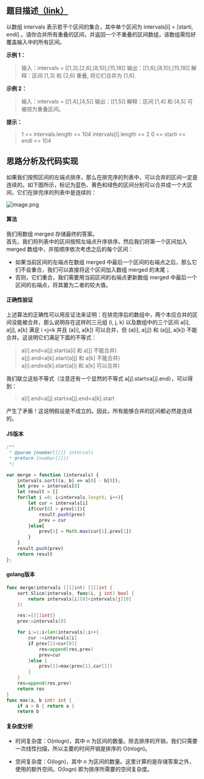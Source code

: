 ## 题目描述[（link）](https://leetcode-cn.com/problems/merge-intervals/)
以数组 intervals 表示若干个区间的集合，其中单个区间为 intervals[i] = [starti, endi] 。请你合并所有重叠的区间，并返回一个不重叠的区间数组，该数组需恰好覆盖输入中的所有区间。

**示例 1：**
> 输入：intervals = [[1,3],[2,6],[8,10],[15,18]]
> 输出：[[1,6],[8,10],[15,18]]
> 解释：区间 [1,3] 和 [2,6] 重叠, 将它们合并为 [1,6].

**示例 2：**
> 输入：intervals = [[1,4],[4,5]]
> 输出：[[1,5]]
> 解释：区间 [1,4] 和 [4,5] 可被视为重叠区间。

**提示：**
> 1 <= intervals.length <= 104
> intervals[i].length == 2
> 0 <= starti <= endi <= 104


## 思路分析及代码实现
如果我们按照区间的左端点排序，那么在排完序的列表中，可以合并的区间一定是连续的。如下图所示，标记为蓝色、黄色和绿色的区间分别可以合并成一个大区间，它们在排完序的列表中是连续的：

![image.png](https://cdn.nlark.com/yuque/0/2021/png/126606/1632409762823-c2727c62-0d58-4d3c-85c2-2de05bc8e8bd.png#clientId=ub375bb4a-1d9e-4&from=paste&height=131&id=uee87fcc3&margin=%5Bobject%20Object%5D&name=image.png&originHeight=262&originWidth=960&originalType=binary&ratio=1&size=22908&status=done&style=none&taskId=u4c591ad9-fcd5-4903-a905-bde232c298a&width=480)

#### 算法
我们用数组 merged 存储最终的答案。<br />首先，我们将列表中的区间按照左端点升序排序。然后我们将第一个区间加入 merged 数组中，并按顺序依次考虑之后的每个区间：

- 如果当前区间的左端点在数组 merged 中最后一个区间的右端点之后，那么它们不会重合，我们可以直接将这个区间加入数组 merged 的末尾；
- 否则，它们重合，我们需要用当前区间的右端点更新数组 merged 中最后一个区间的右端点，将其置为二者的较大值。



#### 正确性验证
上述算法的正确性可以用反证法来证明：在排完序后的数组中，两个本应合并的区间没能被合并，那么说明存在这样的三元组 (i, j, k) 以及数组中的三个区间 a[i], a[j], a[k] 满足 i <j<k 并且 (a[i], a[k]) 可以合并，但 (a[i], a[j]) 和 (a[j], a[k]) 不能合并。这说明它们满足下面的不等式：
> a[i].end<a[j].start(a[i] 和 a[j] 不能合并)
> a[j].end<a[k].start(a[j] 和 a[k] 不能合并)
> a[i].end≥a[k].start(a[i] 和 a[k] 可以合并)


我们联立这些不等式（注意还有一个显然的不等式 a[j].start≤a[j].end），可以得到：
> a[i].end<a[j].start≤a[j].end<a[k].start

产生了矛盾！这说明假设是不成立的。因此，所有能够合并的区间都必然是连续的。

#### JS版本
```javascript
/**
 * @param {number[][]} intervals
 * @return {number[][]}
 */

var merge = function (intervals) {
    intervals.sort((a, b) => a[0] - b[0]);
    let prev = intervals[0]
    let result = []
    for(let i =0; i<intervals.length; i++){
        let cur = intervals[i]
        if(cur[0] > prev[1]){
            result.push(prev)
            prev = cur
        }else{
            prev[1] = Math.max(cur[1],prev[1])
        }
    }
    result.push(prev)
    return result
};

```

#### golang版本
```go
func merge(intervals [][]int) [][]int {
	sort.Slice(intervals, func(i, j int) bool {
		return intervals[i][0]<intervals[j][0]
	})

	res:=[][]int{}
	prev:=intervals[0]

	for i:=1;i<len(intervals);i++{
		cur :=intervals[i]
		if prev[1]<cur[0]{
			res=append(res,prev)
			prev=cur
		}else {
			prev[1]=max(prev[1],cur[1])
		}
	}
	res=append(res,prev)
	return res
}
func max(a, b int) int {
	if a > b { return a }
	return b

```

#### 复杂度分析

- 时间复杂度：O(nlogn)，其中 n 为区间的数量。除去排序的开销，我们只需要一次线性扫描，所以主要的时间开销是排序的 O(nlogn)。

- 空间复杂度：O(logn)，其中 n 为区间的数量。这里计算的是存储答案之外，使用的额外空间。O(logn) 即为排序所需要的空间复杂度。



